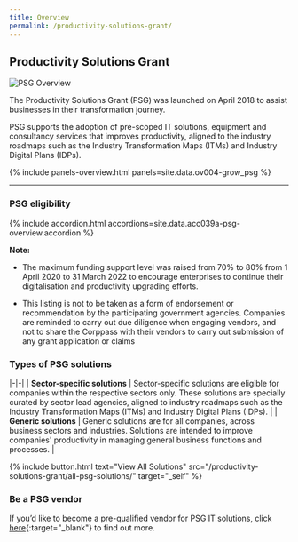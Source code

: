 ```yaml
---
title: Overview
permalink: /productivity-solutions-grant/
---
```


## Productivity Solutions Grant

![PSG Overview](/images/grow/psg/overview_psg_banner.png)

The Productivity Solutions Grant (PSG) was launched on April 2018 to assist businesses in their transformation journey. 

PSG supports the adoption of pre-scoped IT solutions, equipment and consultancy services that improves productivity, aligned to the industry roadmaps such as the Industry Transformation Maps (ITMs) and Industry Digital Plans (IDPs). 

{% include panels-overview.html panels=site.data.ov004-grow_psg %}

----

<a name="psg-eligibility"></a>

### PSG eligibility

{% include accordion.html accordions=site.data.acc039a-psg-overview.accordion %}

**Note:**
- The maximum funding support level was raised from 70% to 80% from 1 April 2020 to 31 March 2022 to encourage enterprises to continue their digitalisation and productivity upgrading efforts.

- This listing is not to be taken as a form of endorsement or recommendation by the participating government agencies. Companies are reminded to carry out due diligence when engaging vendors, and not to share the Corppass with their vendors to carry out submission of any grant application or claims

<a name="type-of-psg-soln"></a>

### Types of PSG solutions

|-|-|
| **Sector-specific solutions** | Sector-specific solutions are eligible for companies within the respective sectors only. These solutions are specially curated by sector lead agencies, aligned to industry roadmaps such as the Industry Transformation Maps (ITMs) and Industry Digital Plans (IDPs). |
| **Generic solutions** | Generic solutions are for all companies, across business sectors and industries. Solutions are intended to improve companies' productivity in managing general business functions and processes. |

{% include button.html text="View All Solutions" src="/productivity-solutions-grant/all-psg-solutions/" target="_self" %}

<a name="be-psg-vendor"></a>

### Be a PSG vendor
If you’d like to become a pre-qualified vendor for PSG IT solutions, click [here](https://www.imda.gov.sg/icmvendors){:target="_blank"} to find out more.

<script src="/jquery/resize-tables.js"></script>
